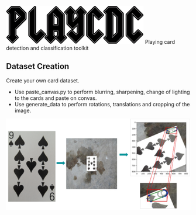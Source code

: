 ![picture](poster/figures/playcdc.png)
Playing card detection and classification toolkit

## Dataset Creation
Create your own card dataset.
- Use paste_canvas.py to perform blurring, sharpening, change of lighting to
  the cards and paste on convas.
- Use generate_data to perform rotations, translations and cropping of the
  image.

![picture](poster/figures/data_creation.jpg)
